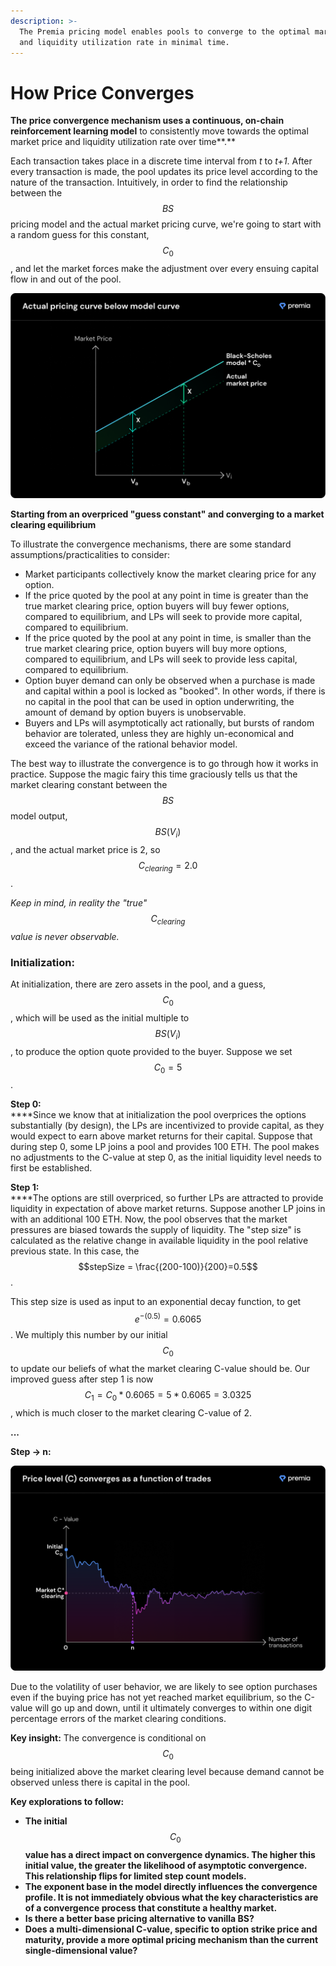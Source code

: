 ```yaml
---
description: >-
  The Premia pricing model enables pools to converge to the optimal market price
  and liquidity utilization rate in minimal time.
---
```


# How Price Converges

**The price convergence mechanism uses a continuous, on-chain reinforcement learning model** to consistently move towards the optimal market price and liquidity utilization rate over time**.**

Each transaction takes place in a discrete time interval from _t_ to _t+1_. After every transaction is made, the pool updates its price level according to the nature of the transaction. Intuitively, in order to find the relationship between the $$BS$$ pricing model and the actual market pricing curve, we're going to start with a random guess for this constant, $$C_0$$, and let the market forces make the adjustment over every ensuing capital flow in and out of the pool.

![Liquidity adjusted price in relation to simplified Black Scholes price curve.](../../../.gitbook/assets/3.2.png)

**Starting from an overpriced "guess constant" and converging to a market clearing equilibrium**

To illustrate the convergence mechanisms, there are some standard assumptions/practicalities to consider:

* Market participants collectively know the market clearing price for any option.
* If the price quoted by the pool at any point in time is greater than the true market clearing price, option buyers will buy fewer options, compared to equilibrium, and LPs will seek to provide more capital, compared to equilibrium.
* If the price quoted by the pool at any point in time, is smaller than the true market clearing price, option buyers will buy more options, compared to equilibrium, and LPs will seek to provide less capital, compared to equilibrium.
* Option buyer demand can only be observed when a purchase is made and capital within a pool is locked as "booked". In other words, if there is no capital in the pool that can be used in option underwriting, the amount of demand by option buyers is unobservable.
* Buyers and LPs will asymptotically act rationally, but bursts of random behavior are tolerated, unless they are highly un-economical and exceed the variance of the rational behavior model.

The best way to illustrate the convergence is to go through how it works in practice. Suppose the magic fairy this time graciously tells us that the market clearing constant between the $$BS$$ model output, $$BS(V_i)$$, and the actual market price is 2, so $$C_{clearing}=2.0$$.

_Keep in mind, in reality the "true"_ $$C_{clearing}$$  _value is never observable._

### **Initialization:**

At initialization, there are zero assets in the pool, and a guess, $$C_{0}$$, which will be used as the initial multiple to $$BS(V_i)$$, to produce the option quote provided to the buyer. Suppose we set $$C_0=5$$.

**Step 0:**\
****Since we know that at initialization the pool overprices the options substantially (by design), the LPs are incentivized to provide capital, as they would expect to earn above market returns for their capital. Suppose that during step 0, some LP joins a pool and provides 100 ETH. The pool makes no adjustments to the C-value at step 0, as the initial liquidity level needs to first be established.

**Step 1:**\
****The options are still overpriced, so further LPs are attracted to provide liquidity in expectation of above market returns. Suppose another LP joins in with an additional 100 ETH. Now, the pool observes that the market pressures are biased towards the supply of liquidity. The "step size" is calculated as the relative change in available liquidity in the pool relative previous state. In this case, the $$stepSize = \frac{(200-100)}{200}=0.5$$ .

This step size is used as input to an exponential decay function, to get $$e^{-(0.5)}=0.6065$$. We multiply this number by our initial $$C_{0}$$ to update our beliefs of what the market clearing C-value should be. Our improved guess after step 1 is now $$C_{1}=C_0*0.6065=5*0.6065=3.0325$$ , which is much closer to the market clearing C-value of 2.

**...**

**Step -> n:**

![Price level will trend towards the market-clearing C-level and is resilient to high volatility.](../../../.gitbook/assets/3.3.png)

Due to the volatility of user behavior, we are likely to see option purchases even if the buying price has not yet reached market equilibrium, so the C-value will go up and down, until it ultimately converges to within one digit percentage errors of the market clearing conditions.

**Key insight:** The convergence is conditional on $$C_{0}$$ being initialized above the market clearing level because demand cannot be observed unless there is capital in the pool.

**Key explorations to follow:**

* **The initial** $$C_0$$ **value has a direct impact on convergence dynamics. The higher this initial value, the greater the likelihood of asymptotic convergence. This relationship flips for limited step count models.**
* **The exponent base in the model directly influences the convergence profile. It is not immediately obvious what the key characteristics are of a convergence process that constitute a healthy market.**
* **Is there a better base pricing alternative to vanilla BS?**
* **Does a multi-dimensional C-value, specific to option strike price and maturity, provide a more optimal pricing mechanism than the current single-dimensional value?**
